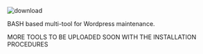 ![download](https://github.com/CODERmarv/wp-multi-tool/assets/43389950/ee4b2302-e758-4e83-8386-4dbd349e86f4)

BASH based multi-tool for Wordpress maintenance.

MORE TOOLS TO BE UPLOADED SOON WITH THE INSTALLATION PROCEDURES
